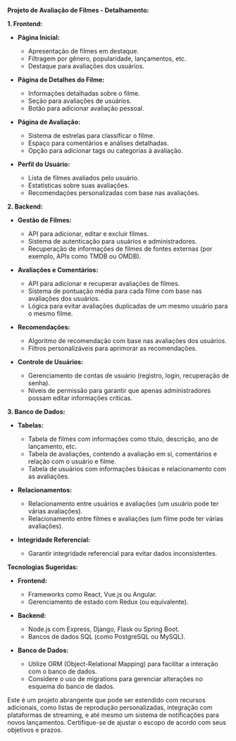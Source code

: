 **Projeto de Avaliação de Filmes - Detalhamento:**

**1. Frontend:**
   - **Página Inicial:**
     - Apresentação de filmes em destaque.
     - Filtragem por gênero, popularidade, lançamentos, etc.
     - Destaque para avaliações dos usuários.

   - **Página de Detalhes do Filme:**
     - Informações detalhadas sobre o filme.
     - Seção para avaliações de usuários.
     - Botão para adicionar avaliação pessoal.

   - **Página de Avaliação:**
     - Sistema de estrelas para classificar o filme.
     - Espaço para comentários e análises detalhadas.
     - Opção para adicionar tags ou categorias à avaliação.

   - **Perfil do Usuário:**
     - Lista de filmes avaliados pelo usuário.
     - Estatísticas sobre suas avaliações.
     - Recomendações personalizadas com base nas avaliações.

**2. Backend:**
   - **Gestão de Filmes:**
     - API para adicionar, editar e excluir filmes.
     - Sistema de autenticação para usuários e administradores.
     - Recuperação de informações de filmes de fontes externas (por exemplo, APIs como TMDB ou OMDB).

   - **Avaliações e Comentários:**
     - API para adicionar e recuperar avaliações de filmes.
     - Sistema de pontuação média para cada filme com base nas avaliações dos usuários.
     - Lógica para evitar avaliações duplicadas de um mesmo usuário para o mesmo filme.

   - **Recomendações:**
     - Algoritmo de recomendação com base nas avaliações dos usuários.
     - Filtros personalizáveis para aprimorar as recomendações.

   - **Controle de Usuários:**
     - Gerenciamento de contas de usuário (registro, login, recuperação de senha).
     - Níveis de permissão para garantir que apenas administradores possam editar informações críticas.

**3. Banco de Dados:**
   - **Tabelas:**
     - Tabela de filmes com informações como título, descrição, ano de lançamento, etc.
     - Tabela de avaliações, contendo a avaliação em si, comentários e relação com o usuário e filme.
     - Tabela de usuários com informações básicas e relacionamento com as avaliações.

   - **Relacionamentos:**
     - Relacionamento entre usuários e avaliações (um usuário pode ter várias avaliações).
     - Relacionamento entre filmes e avaliações (um filme pode ter várias avaliações).

   - **Integridade Referencial:**
     - Garantir integridade referencial para evitar dados inconsistentes.

**Tecnologias Sugeridas:**
   - **Frontend:**
     - Frameworks como React, Vue.js ou Angular.
     - Gerenciamento de estado com Redux (ou equivalente).

   - **Backend:**
     - Node.js com Express, Django, Flask ou Spring Boot.
     - Bancos de dados SQL (como PostgreSQL ou MySQL).

   - **Banco de Dados:**
     - Utilize ORM (Object-Relational Mapping) para facilitar a interação com o banco de dados.
     - Considere o uso de migrations para gerenciar alterações no esquema do banco de dados.

Este é um projeto abrangente que pode ser estendido com recursos adicionais, como listas de reprodução personalizadas, 
integração com plataformas de streaming, e até mesmo um sistema de notificações para novos lançamentos. 
Certifique-se de ajustar o escopo de acordo com seus objetivos e prazos.